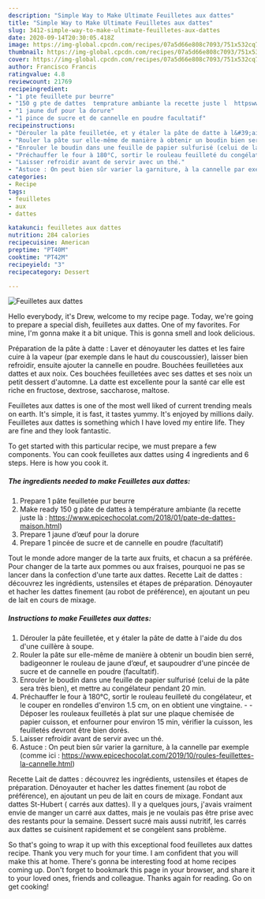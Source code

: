 ```yaml
---
description: "Simple Way to Make Ultimate Feuilletes aux dattes"
title: "Simple Way to Make Ultimate Feuilletes aux dattes"
slug: 3412-simple-way-to-make-ultimate-feuilletes-aux-dattes
date: 2020-09-14T20:30:05.418Z
image: https://img-global.cpcdn.com/recipes/07a5d66e808c7093/751x532cq70/feuilletes-aux-dattes-photo-principale-de-la-recette.jpg
thumbnail: https://img-global.cpcdn.com/recipes/07a5d66e808c7093/751x532cq70/feuilletes-aux-dattes-photo-principale-de-la-recette.jpg
cover: https://img-global.cpcdn.com/recipes/07a5d66e808c7093/751x532cq70/feuilletes-aux-dattes-photo-principale-de-la-recette.jpg
author: Francisco Francis
ratingvalue: 4.8
reviewcount: 21769
recipeingredient:
- "1 pte feuillete pur beurre"
- "150 g pte de dattes  temprature ambiante la recette juste l  httpswwwepicechocolatcom201801patededattesmaisonhtml"
- "1 jaune duf pour la dorure"
- "1 pince de sucre et de cannelle en poudre facultatif"
recipeinstructions:
- "Dérouler la pâte feuilletée, et y étaler la pâte de datte à l&#39;aide du dos d&#39;une cuillère à soupe."
- "Rouler la pâte sur elle-même de manière à obtenir un boudin bien serré, badigeonner le rouleau de jaune d’œuf, et saupoudrer d&#39;une pincée de sucre et de cannelle en poudre (facultatif)."
- "Enrouler le boudin dans une feuille de papier sulfurisé (celui de la pâte sera très bien), et mettre au congélateur pendant 20 min."
- "Préchauffer le four à 180°C, sortir le rouleau feuilleté du congélateur, et le couper en rondelles d&#39;environ 1.5 cm, on en obtient une vingtaine.  Déposer les rouleaux feuilletés à plat sur une plaque chemisée de papier cuisson, et enfourner pour environ 15 min, vérifier la cuisson, les feuilletés devront être bien dorés."
- "Laisser refroidir avant de servir avec un thé."
- "Astuce : On peut bien sûr varier la garniture, à la cannelle par exemple (comme ici : https://www.epicechocolat.com/2019/10/roules-feuillettes-la-cannelle.html)"
categories:
- Recipe
tags:
- feuilletes
- aux
- dattes

katakunci: feuilletes aux dattes 
nutrition: 284 calories
recipecuisine: American
preptime: "PT40M"
cooktime: "PT42M"
recipeyield: "3"
recipecategory: Dessert

---
```



![Feuilletes aux dattes](https://img-global.cpcdn.com/recipes/07a5d66e808c7093/751x532cq70/feuilletes-aux-dattes-photo-principale-de-la-recette.jpg)

Hello everybody, it's Drew, welcome to my recipe page. Today, we're going to prepare a special dish, feuilletes aux dattes. One of my favorites. For mine, I'm gonna make it a bit unique. This is gonna smell and look delicious.

Préparation de la pâte à datte : Laver et dénoyauter les dattes et les faire cuire à la vapeur (par exemple dans le haut du couscoussier), laisser bien refroidir, ensuite ajouter la cannelle en poudre. Bouchées feuilletées aux dattes et aux noix. Ces bouchées feuilletées avec ses dattes et ses noix un petit dessert d&#39;automne. La datte est excellente pour la santé car elle est riche en fructose, dextrose, saccharose, maltose.

Feuilletes aux dattes is one of the most well liked of current trending meals on earth. It's simple, it is fast, it tastes yummy. It's enjoyed by millions daily. Feuilletes aux dattes is something which I have loved my entire life. They are fine and they look fantastic.


To get started with this particular recipe, we must prepare a few components. You can cook feuilletes aux dattes using 4 ingredients and 6 steps. Here is how you cook it.

<!--inarticleads1-->

##### The ingredients needed to make Feuilletes aux dattes:

1. Prepare 1 pâte feuilletée pur beurre
1. Make ready 150 g pâte de dattes à température ambiante (la recette juste là : https://www.epicechocolat.com/2018/01/pate-de-dattes-maison.html)
1. Prepare 1 jaune d’œuf pour la dorure
1. Prepare 1 pincée de sucre et de cannelle en poudre (facultatif)


Tout le monde adore manger de la tarte aux fruits, et chacun a sa préférée. Pour changer de la tarte aux pommes ou aux fraises, pourquoi ne pas se lancer dans la confection d&#39;une tarte aux dattes. Recette Lait de dattes : découvrez les ingrédients, ustensiles et étapes de préparation. Dénoyauter et hacher les dattes finement (au robot de préférence), en ajoutant un peu de lait en cours de mixage. 

<!--inarticleads2-->

##### Instructions to make Feuilletes aux dattes:

1. Dérouler la pâte feuilletée, et y étaler la pâte de datte à l&#39;aide du dos d&#39;une cuillère à soupe.
1. Rouler la pâte sur elle-même de manière à obtenir un boudin bien serré, badigeonner le rouleau de jaune d’œuf, et saupoudrer d&#39;une pincée de sucre et de cannelle en poudre (facultatif).
1. Enrouler le boudin dans une feuille de papier sulfurisé (celui de la pâte sera très bien), et mettre au congélateur pendant 20 min.
1. Préchauffer le four à 180°C, sortir le rouleau feuilleté du congélateur, et le couper en rondelles d&#39;environ 1.5 cm, on en obtient une vingtaine. -  - Déposer les rouleaux feuilletés à plat sur une plaque chemisée de papier cuisson, et enfourner pour environ 15 min, vérifier la cuisson, les feuilletés devront être bien dorés.
1. Laisser refroidir avant de servir avec un thé.
1. Astuce : On peut bien sûr varier la garniture, à la cannelle par exemple (comme ici : https://www.epicechocolat.com/2019/10/roules-feuillettes-la-cannelle.html)


Recette Lait de dattes : découvrez les ingrédients, ustensiles et étapes de préparation. Dénoyauter et hacher les dattes finement (au robot de préférence), en ajoutant un peu de lait en cours de mixage. Fondant aux dattes St-Hubert ( carrés aux dattes). Il y a quelques jours, j&#39;avais vraiment envie de manger un carré aux dattes, mais je ne voulais pas être prise avec des restants pour la semaine. Dessert sucré mais aussi nutritif, les carrés aux dattes se cuisinent rapidement et se congèlent sans problème. 

So that's going to wrap it up with this exceptional food feuilletes aux dattes recipe. Thank you very much for your time. I am confident that you will make this at home. There's gonna be interesting food at home recipes coming up. Don't forget to bookmark this page in your browser, and share it to your loved ones, friends and colleague. Thanks again for reading. Go on get cooking!
